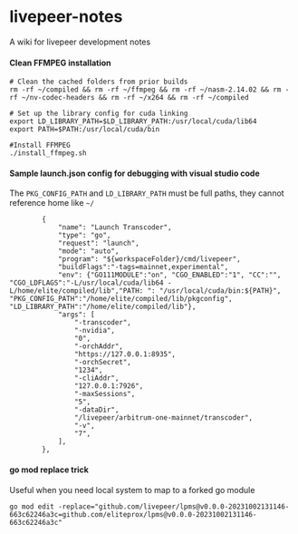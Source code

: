 # livepeer-notes
A wiki for livepeer development notes


#### Clean FFMPEG installation

```
# Clean the cached folders from prior builds 
rm -rf ~/compiled && rm -rf ~/ffmpeg && rm -rf ~/nasm-2.14.02 && rm -rf ~/nv-codec-headers && rm -rf ~/x264 && rm -rf ~/compiled

# Set up the library config for cuda linking
export LD_LIBRARY_PATH=$LD_LIBRARY_PATH:/usr/local/cuda/lib64
export PATH=$PATH:/usr/local/cuda/bin

#Install FFMPEG
./install_ffmpeg.sh
```

#### Sample launch.json config for debugging with visual studio code
The `PKG_CONFIG_PATH` and `LD_LIBRARY_PATH` must be full paths, they cannot reference home like `~/`
```
        {
            "name": "Launch Transcoder",
            "type": "go",
            "request": "launch",
            "mode": "auto",
            "program": "${workspaceFolder}/cmd/livepeer",
            "buildFlags":"-tags=mainnet,experimental",
            "env": {"GO111MODULE":"on", "CGO_ENABLED":"1", "CC":"", "CGO_LDFLAGS":"-L/usr/local/cuda/lib64 -L/home/elite/compiled/lib","PATH: ": "/usr/local/cuda/bin:${PATH}", "PKG_CONFIG_PATH":"/home/elite/compiled/lib/pkgconfig", "LD_LIBRARY_PATH":"/home/elite/compiled/lib"},
            "args": [
                "-transcoder",
                "-nvidia",
                "0",
                "-orchAddr",
                "https://127.0.0.1:8935",
                "-orchSecret",
                "1234",
                "-cliAddr",
                "127.0.0.1:7926",
                "-maxSessions",
                "5",
                "-dataDir",
                "/livepeer/arbitrum-one-mainnet/transcoder",
                "-v",
                "7",
            ],
        },
```

#### go mod replace trick
Useful when you need local system to map to a forked go module

`go mod edit -replace="github.com/livepeer/lpms@v0.0.0-20231002131146-663c62246a3c=github.com/eliteprox/lpms@v0.0.0-20231002131146-663c62246a3c"`
